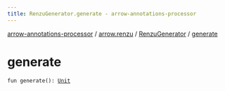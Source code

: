 ```yaml
---
title: RenzuGenerator.generate - arrow-annotations-processor
---
```


[arrow-annotations-processor](../../index.html) / [arrow.renzu](../index.html) / [RenzuGenerator](index.html) / [generate](./generate.html)

# generate

`fun generate(): `[`Unit`](https://kotlinlang.org/api/latest/jvm/stdlib/kotlin/-unit/index.html)